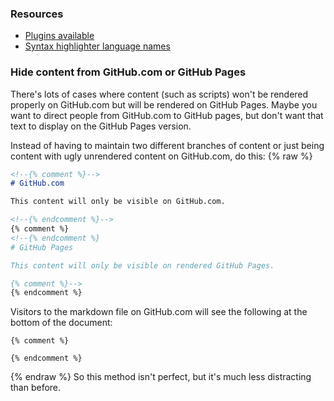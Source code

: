 ### Resources
- [Plugins available](https://pages.github.com/versions/)
- [Syntax highlighter language names](https://github.com/rouge-ruby/rouge/wiki/List-of-supported-languages-and-lexers)

### Hide content from GitHub.com or GitHub Pages
There's lots of cases where content (such as scripts) won't be rendered properly on GitHub.com but will be rendered on GitHub Pages. Maybe you want to direct people from GitHub.com to GitHub pages, but don't want that text to display on the GitHub Pages version.

Instead of having to maintain two different branches of content or just being content with ugly unrendered content on GitHub.com, do this:
{% raw %}
```md
<!--{% comment %}-->
# GitHub.com

This content will only be visible on GitHub.com.

<!--{% endcomment %}-->
{% comment %}
<!--{% endcomment %}
# GitHub Pages

This content will only be visible on rendered GitHub Pages.

{% comment %}-->
{% endcomment %}
```
Visitors to the markdown file on GitHub.com will see the following at the bottom of the document:
```
{% comment %}

{% endcomment %}
```
{% endraw %}
So this method isn't perfect, but it's much less distracting than before.
